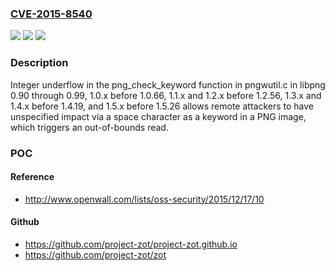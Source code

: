 ### [CVE-2015-8540](https://cve.mitre.org/cgi-bin/cvename.cgi?name=CVE-2015-8540)
![](https://img.shields.io/static/v1?label=Product&message=n%2Fa&color=blue)
![](https://img.shields.io/static/v1?label=Version&message=n%2Fa&color=blue)
![](https://img.shields.io/static/v1?label=Vulnerability&message=n%2Fa&color=brighgreen)

### Description

Integer underflow in the png_check_keyword function in pngwutil.c in libpng 0.90 through 0.99, 1.0.x before 1.0.66, 1.1.x and 1.2.x before 1.2.56, 1.3.x and 1.4.x before 1.4.19, and 1.5.x before 1.5.26 allows remote attackers to have unspecified impact via a space character as a keyword in a PNG image, which triggers an out-of-bounds read.

### POC

#### Reference
- http://www.openwall.com/lists/oss-security/2015/12/17/10

#### Github
- https://github.com/project-zot/project-zot.github.io
- https://github.com/project-zot/zot

